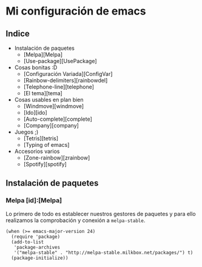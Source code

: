 # Mi configuración de emacs

## Indice
* Instalación de paquetes
  * [Melpa][Melpa]
  * [Use-package][UsePackage]
* Cosas bonitas :D
  * [Configuración Variada][ConfigVar]
  * [Rainbow-delimiters][rainbowdel]
  * [Telephone-line][telephone]
  * [El tema][tema]
* Cosas usables en plan bien
  * [Windmove][windmove]
  * [Ido][ido]
  * [Auto-complete][complete]
  * [Company][company]
* Juegos ;)
  * [Tetris][tetris]
  * [Typing of emacs]
* Accesorios varios
  * [Zone-rainbow][zrainbow]
  * [Spotify][spotify]


## Instalación de paquetes

### Melpa [id]:[Melpa]
Lo primero de todo es establecer nuestros gestores de paquetes y para ello realizamos la comprobación y conexión a `melpa-stable`.
```emacs-lisp
(when (>= emacs-major-version 24)
  (require 'package)
  (add-to-list
   'package-archives
   '("melpa-stable" . "http://melpa-stable.milkbox.net/packages/") t)
  (package-initialize))
```
